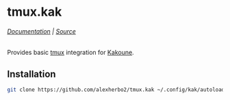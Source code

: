 # tmux.kak

###### [Documentation] | [Source]

[Source]: rc/tmux.kak
[Documentation]: docs/tmux.asciidoc

Provides basic [tmux] integration for [Kakoune].

[Kakoune]: https://kakoune.org
[tmux]: https://github.com/tmux/tmux

## Installation

``` sh
git clone https://github.com/alexherbo2/tmux.kak ~/.config/kak/autoload/tmux
```
